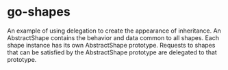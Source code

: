 # go-shapes
An example of using delegation to create the appearance of inheritance. An AbstractShape contains the behavior and data common to all shapes. Each shape instance
has its own AbstractShape prototype. Requests to shapes that can be satisfied by the AbstractShape prototype are delegated to that prototype.
